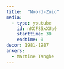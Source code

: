 ```yaml
---
title:  "Noord-Zuid"
media:
  - type: youtube
    id: nKCF85xXUa0
    starttime: 30
    endtime: 0
decor: 1981-1987
ankers:
  - Martine Tanghe
---
```

